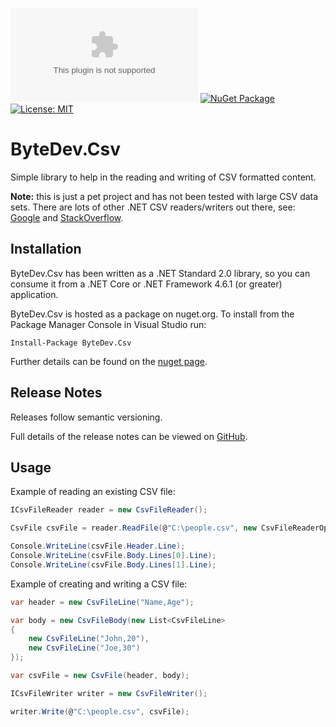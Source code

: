 [![Build status](https://ci.appveyor.com/api/projects/status/github/bytedev/ByteDev.Csv?branch=master&svg=true)](https://ci.appveyor.com/project/bytedev/ByteDev-Csv/branch/master)
[![NuGet Package](https://img.shields.io/nuget/v/ByteDev.Csv.svg)](https://www.nuget.org/packages/ByteDev.Csv)
[![License: MIT](https://img.shields.io/badge/License-MIT-green.svg)](https://github.com/ByteDev/ByteDev.Csv/blob/master/LICENSE)

# ByteDev.Csv

Simple library to help in the reading and writing of CSV formatted content.

**Note:** this is just a pet project and has not been tested with large CSV data sets.
There are lots of other .NET CSV readers/writers out there, see: [Google](https://www.google.com/search?q=c%23+best+csv+reader)
and [StackOverflow](https://stackoverflow.com/questions/1941392/are-there-any-csv-readers-writer-libraries-in-c).

## Installation

ByteDev.Csv has been written as a .NET Standard 2.0 library, so you can consume it from a .NET Core or .NET Framework 4.6.1 (or greater) application.

ByteDev.Csv is hosted as a package on nuget.org.  To install from the Package Manager Console in Visual Studio run:

`Install-Package ByteDev.Csv`

Further details can be found on the [nuget page](https://www.nuget.org/packages/ByteDev.Csv/).

## Release Notes

Releases follow semantic versioning.

Full details of the release notes can be viewed on [GitHub](https://github.com/ByteDev/ByteDev.Csv/blob/master/docs/RELEASE-NOTES.md).

## Usage

Example of reading an existing CSV file:

```csharp
ICsvFileReader reader = new CsvFileReader();

CsvFile csvFile = reader.ReadFile(@"C:\people.csv", new CsvFileReaderOptions { HasHeader = true });

Console.WriteLine(csvFile.Header.Line);
Console.WriteLine(csvFile.Body.Lines[0].Line);
Console.WriteLine(csvFile.Body.Lines[1].Line);
```

Example of creating and writing a CSV file:

```csharp
var header = new CsvFileLine("Name,Age");

var body = new CsvFileBody(new List<CsvFileLine> 
{
	new CsvFileLine("John,20"), 
	new CsvFileLine("Joe,30")
});

var csvFile = new CsvFile(header, body);

ICsvFileWriter writer = new CsvFileWriter();

writer.Write(@"C:\people.csv", csvFile);
```

